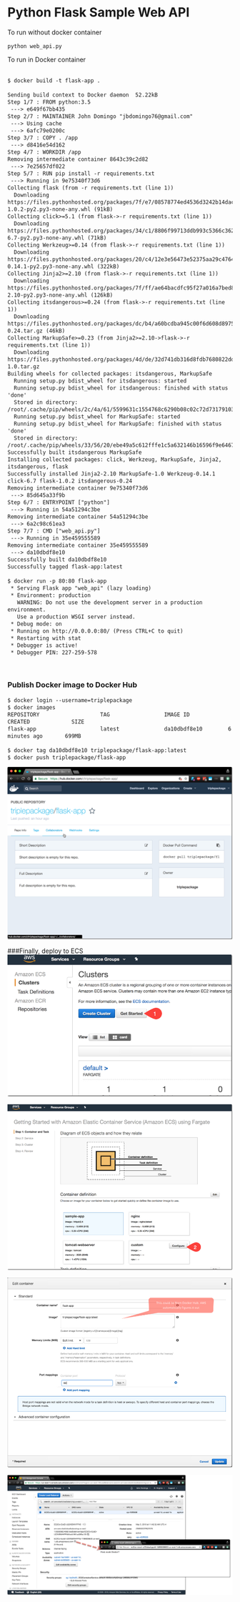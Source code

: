 # Python Flask Sample Web API

To run without docker container
<pre><code>python web_api.py</code>
</pre>

To run in Docker container
<pre>
<code>
$ docker build -t flask-app .
    
Sending build context to Docker daemon  52.22kB
Step 1/7 : FROM python:3.5
 ---> e649f67bb435
Step 2/7 : MAINTAINER John Domingo "jbdomingo76@gmail.com"
 ---> Using cache
 ---> 6afc79e0200c
Step 3/7 : COPY . /app
 ---> d8416e54d162
Step 4/7 : WORKDIR /app
Removing intermediate container 8643c39c2d82
 ---> 7e25657df022
Step 5/7 : RUN pip install -r requirements.txt
 ---> Running in 9e75340f73d6
Collecting flask (from -r requirements.txt (line 1))
  Downloading https://files.pythonhosted.org/packages/7f/e7/08578774ed4536d3242b14dacb4696386634607af824ea997202cd0edb4b/Flask-1.0.2-py2.py3-none-any.whl (91kB)
Collecting click>=5.1 (from flask->-r requirements.txt (line 1))
  Downloading https://files.pythonhosted.org/packages/34/c1/8806f99713ddb993c5366c362b2f908f18269f8d792aff1abfd700775a77/click-6.7-py2.py3-none-any.whl (71kB)
Collecting Werkzeug>=0.14 (from flask->-r requirements.txt (line 1))
  Downloading https://files.pythonhosted.org/packages/20/c4/12e3e56473e52375aa29c4764e70d1b8f3efa6682bef8d0aae04fe335243/Werkzeug-0.14.1-py2.py3-none-any.whl (322kB)
Collecting Jinja2>=2.10 (from flask->-r requirements.txt (line 1))
  Downloading https://files.pythonhosted.org/packages/7f/ff/ae64bacdfc95f27a016a7bed8e8686763ba4d277a78ca76f32659220a731/Jinja2-2.10-py2.py3-none-any.whl (126kB)
Collecting itsdangerous>=0.24 (from flask->-r requirements.txt (line 1))
  Downloading https://files.pythonhosted.org/packages/dc/b4/a60bcdba945c00f6d608d8975131ab3f25b22f2bcfe1dab221165194b2d4/itsdangerous-0.24.tar.gz (46kB)
Collecting MarkupSafe>=0.23 (from Jinja2>=2.10->flask->-r requirements.txt (line 1))
  Downloading https://files.pythonhosted.org/packages/4d/de/32d741db316d8fdb7680822dd37001ef7a448255de9699ab4bfcbdf4172b/MarkupSafe-1.0.tar.gz
Building wheels for collected packages: itsdangerous, MarkupSafe
  Running setup.py bdist_wheel for itsdangerous: started
  Running setup.py bdist_wheel for itsdangerous: finished with status 'done'
  Stored in directory: /root/.cache/pip/wheels/2c/4a/61/5599631c1554768c6290b08c02c72d7317910374ca602ff1e5
  Running setup.py bdist_wheel for MarkupSafe: started
  Running setup.py bdist_wheel for MarkupSafe: finished with status 'done'
  Stored in directory: /root/.cache/pip/wheels/33/56/20/ebe49a5c612fffe1c5a632146b16596f9e64676768661e4e46
Successfully built itsdangerous MarkupSafe
Installing collected packages: click, Werkzeug, MarkupSafe, Jinja2, itsdangerous, flask
Successfully installed Jinja2-2.10 MarkupSafe-1.0 Werkzeug-0.14.1 click-6.7 flask-1.0.2 itsdangerous-0.24
Removing intermediate container 9e75340f73d6
 ---> 85d645a33f9b
Step 6/7 : ENTRYPOINT ["python"]
 ---> Running in 54a51294c3be
Removing intermediate container 54a51294c3be
 ---> 6a2c98c61ea3
Step 7/7 : CMD ["web_api.py"]
 ---> Running in 35e459555589
Removing intermediate container 35e459555589
 ---> da10dbdf8e10
Successfully built da10dbdf8e10
Successfully tagged flask-app:latest

$ docker run -p 80:80 flask-app
 * Serving Flask app "web_api" (lazy loading)
 * Environment: production
   WARNING: Do not use the development server in a production environment.
   Use a production WSGI server instead.
 * Debug mode: on
 * Running on http://0.0.0.0:80/ (Press CTRL+C to quit)
 * Restarting with stat
 * Debugger is active!
 * Debugger PIN: 227-259-578

  </code>
</pre>

### Publish Docker image to Docker Hub
<pre><code>$ docker login --username=triplepackage
$ docker images
REPOSITORY                   TAG                 IMAGE ID            CREATED             SIZE
flask-app                    latest              da10dbdf8e10        6 minutes ago       699MB

$ docker tag da10dbdf8e10 triplepackage/flask-app:latest
$ docker push triplepackage/flask-app
</code></pre>
![Docker Hub](/images/dockerhub.jpg)

###Finally, deploy to ECS
![AWS ECS Step 1](/images/ecs1.jpg)

![AWS ECS Step 2](/images/ecs2.jpg)

![AWS ECS Step 3](/images/ecs3.jpg)

![AWS ECS Step 4](/images/ecs4.jpg)
